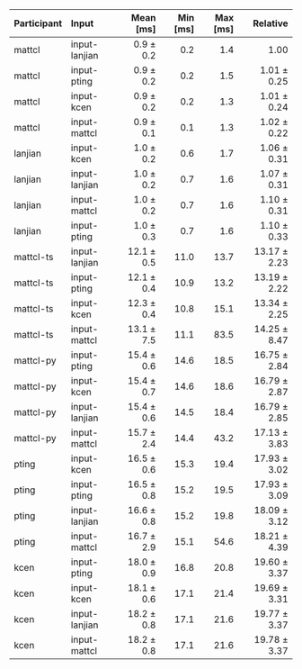 | Participant | Input | Mean [ms] | Min [ms] | Max [ms] | Relative |
|:---|:---|---:|---:|---:|---:|
| mattcl | input-lanjian | 0.9 ± 0.2 | 0.2 | 1.4 | 1.00 |
| mattcl | input-pting | 0.9 ± 0.2 | 0.2 | 1.5 | 1.01 ± 0.25 |
| mattcl | input-kcen | 0.9 ± 0.2 | 0.2 | 1.3 | 1.01 ± 0.24 |
| mattcl | input-mattcl | 0.9 ± 0.1 | 0.1 | 1.3 | 1.02 ± 0.22 |
| lanjian | input-kcen | 1.0 ± 0.2 | 0.6 | 1.7 | 1.06 ± 0.31 |
| lanjian | input-lanjian | 1.0 ± 0.2 | 0.7 | 1.6 | 1.07 ± 0.31 |
| lanjian | input-mattcl | 1.0 ± 0.2 | 0.7 | 1.6 | 1.10 ± 0.31 |
| lanjian | input-pting | 1.0 ± 0.3 | 0.7 | 1.6 | 1.10 ± 0.33 |
| mattcl-ts | input-lanjian | 12.1 ± 0.5 | 11.0 | 13.7 | 13.17 ± 2.23 |
| mattcl-ts | input-pting | 12.1 ± 0.4 | 10.9 | 13.2 | 13.19 ± 2.22 |
| mattcl-ts | input-kcen | 12.3 ± 0.4 | 10.8 | 15.1 | 13.34 ± 2.25 |
| mattcl-ts | input-mattcl | 13.1 ± 7.5 | 11.1 | 83.5 | 14.25 ± 8.47 |
| mattcl-py | input-pting | 15.4 ± 0.6 | 14.6 | 18.5 | 16.75 ± 2.84 |
| mattcl-py | input-kcen | 15.4 ± 0.7 | 14.6 | 18.6 | 16.79 ± 2.87 |
| mattcl-py | input-lanjian | 15.4 ± 0.6 | 14.5 | 18.4 | 16.79 ± 2.85 |
| mattcl-py | input-mattcl | 15.7 ± 2.4 | 14.4 | 43.2 | 17.13 ± 3.83 |
| pting | input-kcen | 16.5 ± 0.6 | 15.3 | 19.4 | 17.93 ± 3.02 |
| pting | input-pting | 16.5 ± 0.8 | 15.2 | 19.5 | 17.93 ± 3.09 |
| pting | input-lanjian | 16.6 ± 0.8 | 15.2 | 19.8 | 18.09 ± 3.12 |
| pting | input-mattcl | 16.7 ± 2.9 | 15.1 | 54.6 | 18.21 ± 4.39 |
| kcen | input-pting | 18.0 ± 0.9 | 16.8 | 20.8 | 19.60 ± 3.37 |
| kcen | input-kcen | 18.1 ± 0.6 | 17.1 | 21.4 | 19.69 ± 3.31 |
| kcen | input-lanjian | 18.2 ± 0.8 | 17.1 | 21.6 | 19.77 ± 3.37 |
| kcen | input-mattcl | 18.2 ± 0.8 | 17.1 | 21.6 | 19.78 ± 3.37 |
